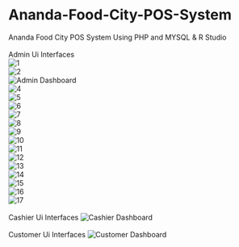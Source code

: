 # Ananda-Food-City-POS-System
Ananda Food City POS System Using PHP and MYSQL &amp; R Studio
<br><br>
Admin Ui Interfaces
<br>
![1](https://github.com/SE-LAPS/Ananda-Food-City-POS-System/assets/87580847/4efd7611-1ea3-4a6d-97f1-c29a1b0d498b)
<br>
![2](https://github.com/SE-LAPS/Ananda-Food-City-POS-System/assets/87580847/7956a9fe-e321-4475-af76-15f37e28a6f8)
<br>
![Admin Dashboard](https://github.com/SE-LAPS/Ananda-Food-City-POS-System/assets/87580847/75a84529-a5ae-4acd-8356-070862eebded)
<br>
![4](https://github.com/SE-LAPS/Ananda-Food-City-POS-System/assets/87580847/392e83a6-46ef-464d-ad6e-7251cc2435ec)
<br>
![5](https://github.com/SE-LAPS/Ananda-Food-City-POS-System/assets/87580847/28e64ed0-4907-41d9-b122-34166d54c848)
<br>
![6](https://github.com/SE-LAPS/Ananda-Food-City-POS-System/assets/87580847/297f3665-fa16-4379-b050-c78c7b637b2f)
<br>
![7](https://github.com/SE-LAPS/Ananda-Food-City-POS-System/assets/87580847/5c136b83-4e5d-41ad-aa0a-dc9b5930016b)
<br>
![8](https://github.com/SE-LAPS/Ananda-Food-City-POS-System/assets/87580847/0fac1b30-619a-4e89-b358-fc232081df64)
<br>
![9](https://github.com/SE-LAPS/Ananda-Food-City-POS-System/assets/87580847/bcb9431c-6d97-4639-b80a-e85b6bd8c86c)
<br>
![10](https://github.com/SE-LAPS/Ananda-Food-City-POS-System/assets/87580847/a89b879c-1c41-4ecb-86de-a26738d00552)
<br>
![11](https://github.com/SE-LAPS/Ananda-Food-City-POS-System/assets/87580847/3264a51b-e5a2-441d-ad00-50b0da80c07e)
<br>
![12](https://github.com/SE-LAPS/Ananda-Food-City-POS-System/assets/87580847/2f935f49-ac70-4551-9639-574fe81bb251)
<br>
![13](https://github.com/SE-LAPS/Ananda-Food-City-POS-System/assets/87580847/7aec0879-8b80-4ca2-8077-ada39e3fb75c)
<br>
![14](https://github.com/SE-LAPS/Ananda-Food-City-POS-System/assets/87580847/795cee6b-4042-4092-a632-3a7fb2431685)
<br>
![15](https://github.com/SE-LAPS/Ananda-Food-City-POS-System/assets/87580847/fda14347-d643-4ad1-b17d-0f499f199dab)
<br>
![16](https://github.com/SE-LAPS/Ananda-Food-City-POS-System/assets/87580847/947ddac8-6cdc-451a-81f0-10df7d2269da)
<br>
![17](https://github.com/SE-LAPS/Ananda-Food-City-POS-System/assets/87580847/2cccce05-ad65-4663-b20a-7dbf0ea2e791)
<br><br>
Cashier Ui Interfaces
![Cashier Dashboard](https://github.com/SE-LAPS/Ananda-Food-City-POS-System/assets/87580847/63fbeaed-2267-4d0e-bd53-c117bc827e70)
<br><br>
Customer Ui Interfaces
![Customer Dashboard](https://github.com/SE-LAPS/Ananda-Food-City-POS-System/assets/87580847/fbf61ae1-b50e-45b0-855c-ed6b2f6280f2)

